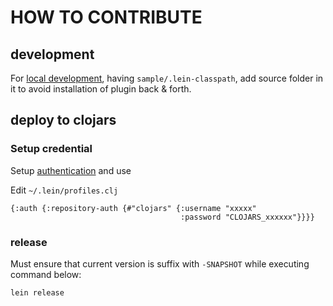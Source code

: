 # HOW TO CONTRIBUTE


## development
For [local development](https://leiningen.org/plugins.html#local-development), having `sample/.lein-classpath`, add source folder in it to avoid installation of plugin back & forth.  

## deploy to clojars


### Setup credential
Setup [authentication](https://codeberg.org/leiningen/leiningen/src/branch/stable/doc/DEPLOY.md#authentication) and use 

Edit `~/.lein/profiles.clj`  

```edn
{:auth {:repository-auth {#"clojars" {:username "xxxxx"
                                      :password "CLOJARS_xxxxxx"}}}}
```

### release

Must ensure that current version is suffix with `-SNAPSHOT` while executing command below:  

```shell
lein release
```
